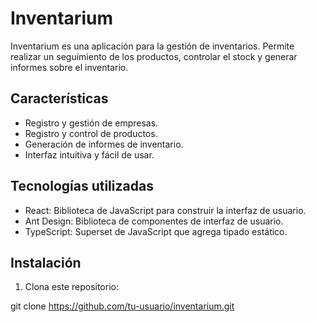 # Inventarium

Inventarium es una aplicación para la gestión de inventarios. Permite realizar un seguimiento de los productos, controlar el stock y generar informes sobre el inventario.

## Características

- Registro y gestión de empresas.
- Registro y control de productos.
- Generación de informes de inventario.
- Interfaz intuitiva y fácil de usar.

## Tecnologías utilizadas

- React: Biblioteca de JavaScript para construir la interfaz de usuario.
- Ant Design: Biblioteca de componentes de interfaz de usuario.
- TypeScript: Superset de JavaScript que agrega tipado estático.

## Instalación

1. Clona este repositorio:

git clone https://github.com/tu-usuario/inventarium.git

